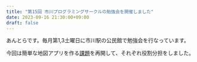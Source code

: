 ```yaml
---
title: "第15回 市川プログラミングサークルの勉強会を開催しました"
date: 2023-09-16 21:30:00+09:00
draft: false
---
```


あんとらです。毎月第1,3土曜日に市川駅の公民館で勉強会を行なっています。

今回は簡単な地図アプリを作る[課題](https://ichikawapc.github.io/website/posts/20230520-antora/)を再開して、それぞれ役割分担をしました。